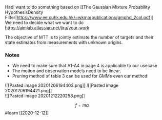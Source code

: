 Hadi want to do something based on [[The Gaussian Mixture Probability HypothesisDensity Filter|https://www.ee.cuhk.edu.hk/~wkma/publications/gmphd_2col.pdf]]
We need to decide what we want to do
https://aimlab.atlassian.net/jira/your-work


The objective of MTT is to jointly estimate the number of targets and their state estimates from measurements with unknown origins.

### Notes
- We need to make sure that A1-A4 in page 4 is applicable to our usecase
- The motion and observation models need to be linear.
- Pruning method of table 3 can be used for GMMs even our method

![[Pasted image 20201206194403.png]]
![[Pasted image 20201206194421.png]]	
![[Pasted image 20201212220258.png]]


$$f=ma$$
#learn 
[[2020-12-12]]